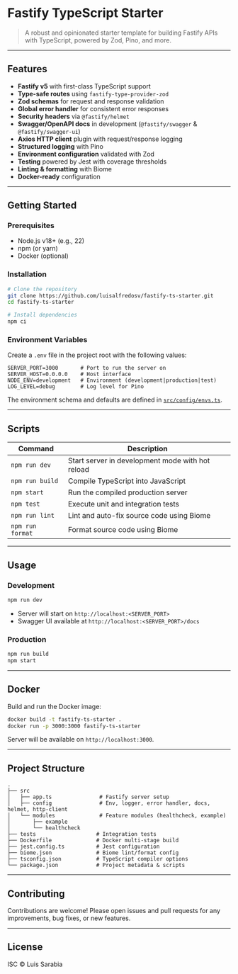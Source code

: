 # Fastify TypeScript Starter

> A robust and opinionated starter template for building Fastify APIs with TypeScript, powered by Zod, Pino, and more.

---

## Features

-   **Fastify v5** with first-class TypeScript support
-   **Type-safe routes** using `fastify-type-provider-zod`
-   **Zod schemas** for request and response validation
-   **Global error handler** for consistent error responses
-   **Security headers** via `@fastify/helmet`
-   **Swagger/OpenAPI docs** in development (`@fastify/swagger` & `@fastify/swagger-ui`)
-   **Axios HTTP client** plugin with request/response logging
-   **Structured logging** with Pino
-   **Environment configuration** validated with Zod
-   **Testing** powered by Jest with coverage thresholds
-   **Linting & formatting** with Biome
-   **Docker-ready** configuration

---

## Getting Started

### Prerequisites

-   Node.js v18+ (e.g., 22)
-   npm (or yarn)
-   Docker (optional)

### Installation

```bash
# Clone the repository
git clone https://github.com/luisalfredosv/fastify-ts-starter.git
cd fastify-ts-starter

# Install dependencies
npm ci
```

### Environment Variables

Create a `.env` file in the project root with the following values:

```dotenv
SERVER_PORT=3000       # Port to run the server on
SERVER_HOST=0.0.0.0    # Host interface
NODE_ENV=development   # Environment (development|production|test)
LOG_LEVEL=debug        # Log level for Pino
```

The environment schema and defaults are defined in [`src/config/envs.ts`](src/config/envs.ts).

---

## Scripts

| Command          | Description                                      |
| ---------------- | ------------------------------------------------ |
| `npm run dev`    | Start server in development mode with hot reload |
| `npm run build`  | Compile TypeScript into JavaScript               |
| `npm start`      | Run the compiled production server               |
| `npm test`       | Execute unit and integration tests               |
| `npm run lint`   | Lint and auto-fix source code using Biome        |
| `npm run format` | Format source code using Biome                   |

---

## Usage

### Development

```bash
npm run dev
```

-   Server will start on `http://localhost:<SERVER_PORT>`
-   Swagger UI available at `http://localhost:<SERVER_PORT>/docs`

### Production

```bash
npm run build
npm start
```

---

## Docker

Build and run the Docker image:

```bash
docker build -t fastify-ts-starter .
docker run -p 3000:3000 fastify-ts-starter
```

Server will be available on `http://localhost:3000`.

---

## Project Structure

```
.
├── src
│   ├── app.ts               # Fastify server setup
│   ├── config               # Env, logger, error handler, docs, helmet, http-client
│   └── modules              # Feature modules (healthcheck, example)
│       ├── example
│       └── healthcheck
├── tests                   # Integration tests
├── Dockerfile              # Docker multi-stage build
├── jest.config.ts          # Jest configuration
├── biome.json              # Biome lint/format config
├── tsconfig.json           # TypeScript compiler options
└── package.json            # Project metadata & scripts
```

---

## Contributing

Contributions are welcome! Please open issues and pull requests for any improvements, bug fixes, or new features.

---

## License

ISC © Luis Sarabia
